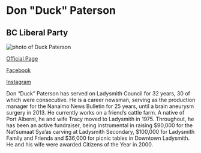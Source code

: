 # Don "Duck" Paterson

## BC Liberal Party

![photo of Duck Paterson](images/image9.png)

[Official Page](https://www.bcliberals.com/team/duck-paterson/)

[Facebook](https://www.facebook.com/DuckPatersonCandidate/)

[Instagram](https://www.instagram.com/duckpatersoncandidate_bclp/)

Don “Duck” Paterson has served on Ladysmith Council for 32 years, 30 of which were consecutive. He is a career newsman, serving as the production manager for the Nanaimo News Bulletin for 25 years, until a brain aneurysm surgery in 2013. He currently works on a friend’s cattle farm. A native of Port Alberni, he and wife Tracy moved to Ladysmith in 1975. Throughout, he has been an active fundraiser, being instrumental in raising $90,000 for the Nat’sumaat Sya’as carving at Ladysmith Secondary, $100,000 for Ladysmith Family and Friends and $36,000 for picnic tables in Downtown Ladysmith. He and his wife were awarded Citizens of the Year in 2000. 
